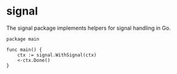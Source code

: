 # signal

The signal package implements helpers for signal handling in Go.

```golang
package main

func main() {
	ctx := signal.WithSignal(ctx)
	<-ctx.Done()
}
```
